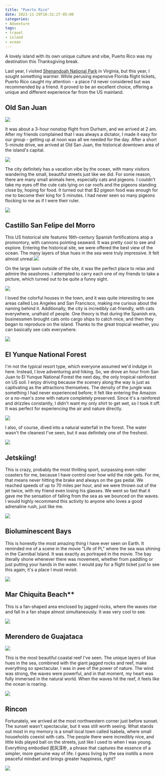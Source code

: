 ```yaml
---
title: "Puerto Rico"
date: 2023-11-29T16:31:27-05:00
categories:
- Adventure
tags:
- travel
- island
- ocean
---
```


A lovely island with its own unique culture and vibe, Puerto Rico was my destination this Thanksgiving break.

Last year, I visited [Shenandoah National Park](/posts/2022-11-25-shenandoah-national-park.md/) in Virginia, but this year, I sought something warmer. While perusing expensive Florida flight tickets, Puerto Rico caught my attention - a place I'd never considered but was recommended by a friend. It proved to be an excellent choice, offering a unique and different experience far from the US mainland.

## Old San Juan

![](https://cdn.jsdelivr.net/gh/declan-haojin/blog-image@master/2023/202311291725722.png)

It was about a 3-hour nonstop flight from Durham, and we arrived at 2 am. After my friends complained that I was always a dictator, I made it easy for our group - getting up at noon was all we needed for the day. After a short 5-minute drive, we arrived at Old San Juan, the historical downtown area of the island's capital.

![](https://cdn.jsdelivr.net/gh/declan-haojin/blog-image@master/2023/202311291717922.png)

The city definitely has a vacation vibe by the ocean, with many visitors wandering the small, beautiful streets just like we did. For some reason, there are many small animals here, especially cats and pigeons. I couldn't take my eyes off the cute cats lying on car roofs and the pigeons standing close by, hoping for food. It turned out that $2 pigeon food was enough for me to become their king for 5 minutes. I had never seen so many pigeons flocking to me as if I were their ruler.

![](https://cdn.jsdelivr.net/gh/declan-haojin/blog-image@master/2023/202311291716666.png)

## Castillo San Felipe del Morro

This US historical site features 16th-century Spanish fortifications atop a promontory, with cannons pointing seaward. It was pretty cool to see and explore. Entering the historical site, we were offered the best view of the ocean. The many layers of blue hues in the sea were truly impressive. It felt almost unreal.![](https://cdn.jsdelivr.net/gh/declan-haojin/blog-image@master/2023/202311291721167.png)

On the large lawn outside of the site, it was the perfect place to relax and admire the seashores. I attempted to carry each one of my friends to take a picture, which turned out to be quite a funny sight.

![](https://cdn.jsdelivr.net/gh/declan-haojin/blog-image@master/2023/202311291727831.png)

I loved the colorful houses in the town, and it was quite interesting to see areas called Los Angeles and San Francisco, making me curious about the naming behind it. Additionally, the city is incredibly cat-friendly, with cats everywhere, unafraid of people. One theory is that during the Spanish era, businessmen brought cats onto cargo ships to catch mice, and then they began to reproduce on the island. Thanks to the great tropical weather, you can basically see cats everywhere.

![](https://cdn.jsdelivr.net/gh/declan-haojin/blog-image@master/2023/202311291732236.png)

## EI Yunque National Forest

I'm not the typical resort type, which everyone assumed we'd indulge in here. Instead, I love adventuring and hiking. So, we drove an hour from San Juan to El Yunque National Forest the next day, the only tropical rainforest on US soil. I enjoy driving because the scenery along the way is just as captivating as the attractions themselves. The density of the jungle was something I had never experienced before; it felt like entering the Amazon or a no-man's zone with nature completely preserved. Since it's a rainforest and drizzles constantly, I didn't want my only shirt to get wet, so I took it off. It was perfect for experiencing the air and nature directly.

![](https://cdn.jsdelivr.net/gh/declan-haojin/blog-image@master/2023/202311291737989.png)

I also, of course, dived into a natural waterfall in the forest. The water wasn't the cleanest I've seen, but it was definitely one of the freshest.

![](https://cdn.jsdelivr.net/gh/declan-haojin/blog-image@master/2023/202311291739679.png)

## Jetskiing!

This is crazy, probably the most thrilling sport, surpassing even roller coasters for me, because I have control over how wild the ride gets. For me, that means never hitting the brake and always on the gas pedal. We reached speeds of up to 70 miles per hour, and we were thrown out of the jet twice, with my friend even losing his glasses. We went so fast that it gave me the sensation of falling from the sea as we bounced on the waves. I would highly recommend this activity to anyone who loves a good adrenaline rush, just like me.

![](https://cdn.jsdelivr.net/gh/declan-haojin/blog-image@master/2023/202311291745159.png)

## Bioluminescent Bays

This is honestly the most amazing thing I have ever seen on Earth. It reminded me of a scene in the movie "Life of Pi," where the sea was shining in the Cannibal Island. It was exactly as portrayed in the movie. The bay literally shone whenever there was movement, whether from paddling or just putting your hands in the water. I would pay for a flight ticket just to see this again; it's a place I must revisit.

![](https://cdn.jsdelivr.net/gh/declan-haojin/blog-image@master/2023/202311291747407.png)

## Mar Chiquita Beach**

This is a fan-shaped area enclosed by jagged rocks, where the waves rise and fall in a fan shape almost simultaneously. It was very cool to see.

![](https://cdn.jsdelivr.net/gh/declan-haojin/blog-image@master/2023/202311291754024.png)

## Merendero de Guajataca

![](https://cdn.jsdelivr.net/gh/declan-haojin/blog-image@master/2023/202311291756489.png)

This is the most beautiful coastal reef I've seen. The unique layers of blue hues in the sea, combined with the giant jagged rocks and reef, make everything so spectacular. I was in awe of the power of nature. The wind was strong, the waves were powerful, and in that moment, my heart was fully immersed in the natural world. When the waves hit the reef, it feels like the ocean is roaring.

![](https://cdn.jsdelivr.net/gh/declan-haojin/blog-image@master/2023/202311291757758.png)

## Rincon

Fortunately, we arrived at the most northwestern corner just before sunset. The sunset wasn't spectacular, but it was still worth seeing. What stands out most in my memory is a small local town called Isabela, where small households coexist with cats. The people there were incredibly nice, and little kids played ball on the streets, just like I used to when I was young. Everything embodied 民风淳朴, a phrase that captures the essence of a simpler, more genuine way of life. I guess living by the sea instills a more peaceful mindset and brings greater happiness, right?

![](https://cdn.jsdelivr.net/gh/declan-haojin/blog-image@master/2023/202311291758013.png)
